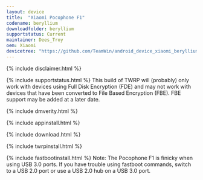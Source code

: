 ```yaml
---
layout: device
title:  "Xiaomi Pocophone F1"
codename: beryllium
downloadfolder: beryllium
supportstatus: Current
maintainer: Dees_Troy
oem: Xiaomi
devicetree: "https://github.com/TeamWin/android_device_xiaomi_beryllium"
---
```


{% include disclaimer.html %}

{% include supportstatus.html %}
This build of TWRP will (probably) only work with devices using Full Disk Encryption (FDE) and may not work with devices that have been converted to File Based Encryption (FBE). FBE support may be added at a later date.

{% include dmverity.html %}

{% include appinstall.html %}

{% include download.html %}

{% include twrpinstall.html %}

{% include fastbootinstall.html %}
Note: The Pocophone F1 is finicky when using USB 3.0 ports. If you have trouble using fastboot commands, switch to a USB 2.0 port or use a USB 2.0 hub on a USB 3.0 port.
